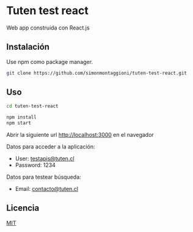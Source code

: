 # Tuten test react

Web app construida con React.js

## Instalación

Use npm como package manager.

```bash
git clone https://github.com/simonmontaggioni/tuten-test-react.git
```

## Uso

```bash
cd tuten-test-react

npm install
npm start
```

Abrir la siguiente url [http://localhost:3000](http://localhost:3000) en el navegador

Datos para acceder a la aplicación:

- User: testapis@tuten.cl
- Password: 1234

Datos para testear búsqueda:

- Email: contacto@tuten.cl

## Licencia

[MIT](https://choosealicense.com/licenses/mit/)
